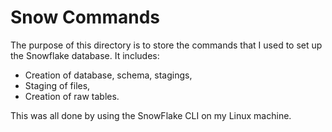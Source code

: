 # Snow Commands

The purpose of this directory is to store the commands that I used to set up the Snowflake database.
It includes:

  * Creation of database, schema, stagings,
  * Staging of files,
  * Creation of raw tables.

This was all done by using the SnowFlake CLI on my Linux machine.
